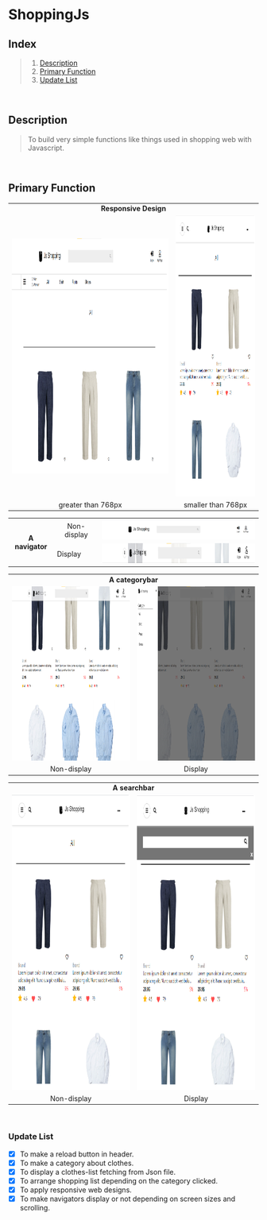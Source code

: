 # ShoppingJs

## Index

> 1.  [Description](#Description)
> 2.  [Primary Function](#Primary-Function)
> 3.  [Update List](#Update-List)

<br/>

## Description

> To build very simple functions like things used in shopping web with Javascript.

<br/>

## Primary Function

<table cellspacing="0">
  <tr align="center">
    <td colspan="2"> <b>Responsive Design</b> </td>
  </tr>
  <td align="center"> <img src="/photos/Greaterthan.png" width="768" height="474"/> </td>
  <td align="center"> <img src="/photos/Smallerthan.png" width="350" height="566"/> </td>
  <tr align="center">
    <td><span>  greater than 768px </span></td>
    <td><span> smaller than 768px </span></td>
  </tr>
</table>
<table cellspacing="0">
   <tr align="center" >
     <td rowspan="2"> <b>A navigator</b> </td>
    <td><span> Non-display </span></td>
     <td><img src="/photos/Non-display(navigator).png" width="368" height="40"/></td>
  </tr>
  <tr>
    <td><span> Display </span></td>
    <td><img src="/photos/Display(navigator).png" width="368" height="40"/></td>
  </tr>
</table>
  
  <table cellspacing="0">
  <tr align="center">
    <td colspan="2"> <b>A categorybar</b> </td>
  </tr>
     <td><img src="/photos/Non-display(Categorybar).png" width="568" height="351"/></td>
    <td><img src="/photos/Display(Categorybar).png" width="568" height="351"/></td>
  <tr align="center">
    <td><span> Non-display </span></td>
    <td><span> Display </span></td>
  </tr>
  </table>
  
  <table cellspacing="0">
  <tr align="center">
    <td colspan="2"> <b>A searchbar</b> </td>
  </tr>
     <td><img src="/photos/Non-display(Searchbar).png" width="368" height="595"/></td>
    <td><img src="/photos/Display(Searchbar).png" width="368" height="595"/></td>
  <tr align="center">
    <td><span> Non-display </span></td>
    <td><span> Display </span></td>
  </tr>
  </table>
  

<br/>

### Update List

- [x] To make a reload button in header.
- [x] To make a category about clothes.
- [x] To display a clothes-list fetching from Json file.
- [x] To arrange shopping list depending on the category clicked.
- [x] To apply responsive web designs.
- [x] To make navigators display or not depending on screen sizes and scrolling.
